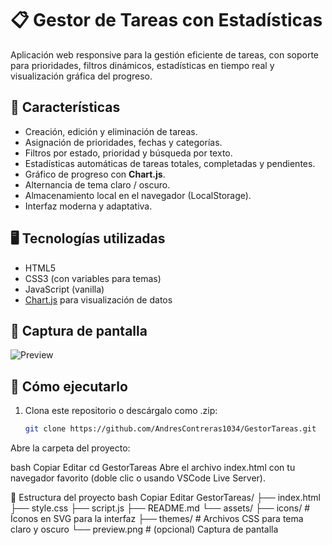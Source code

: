 # 📋 Gestor de Tareas con Estadísticas

Aplicación web responsive para la gestión eficiente de tareas, con soporte para prioridades, filtros dinámicos, estadísticas en tiempo real y visualización gráfica del progreso.

## 🧩 Características

- Creación, edición y eliminación de tareas.
- Asignación de prioridades, fechas y categorías.
- Filtros por estado, prioridad y búsqueda por texto.
- Estadísticas automáticas de tareas totales, completadas y pendientes.
- Gráfico de progreso con **Chart.js**.
- Alternancia de tema claro / oscuro.
- Almacenamiento local en el navegador (LocalStorage).
- Interfaz moderna y adaptativa.

## 🖥️ Tecnologías utilizadas

- HTML5
- CSS3 (con variables para temas)
- JavaScript (vanilla)
- [Chart.js](https://www.chartjs.org/) para visualización de datos

## 📸 Captura de pantalla

![Preview](assets/preview.png) <!-- Asegúrate de tener esta imagen o reemplaza la ruta -->

## 🚀 Cómo ejecutarlo

1. Clona este repositorio o descárgalo como .zip:
   ```bash
   git clone https://github.com/AndresContreras1034/GestorTareas.git
Abre la carpeta del proyecto:

bash
Copiar
Editar
cd GestorTareas
Abre el archivo index.html con tu navegador favorito (doble clic o usando VSCode Live Server).

📁 Estructura del proyecto
bash
Copiar
Editar
GestorTareas/
├── index.html
├── style.css
├── script.js
├── README.md
└── assets/
    ├── icons/          # Íconos en SVG para la interfaz
    ├── themes/         # Archivos CSS para tema claro y oscuro
    └── preview.png     # (opcional) Captura de pantalla
